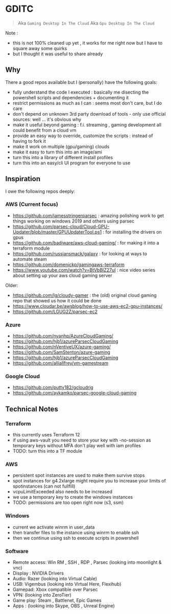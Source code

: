 # GDITC

> Aka `Gaming Desktop In The Cloud`
> Aka `Gpu Desktop In The Cloud`

Note :

- this is not 100% cleaned up yet , it works for me right now but I have to square away some quirks
- but I thought it was useful to share already

## Why

There a good repos available but I (personally) have the following goals:

- fully understand the code I executed : basically me disecting the powershell scripts and dependencies + documenting it
- restrict permissions as much as I can : seems most don't care, but I do care
- don't depend on unknown 3rd party download of tools - only use official sources: well ... it's obvious why
- make it useful beyond gaming : f.i. streaming , gaming development all could benefit from a cloud vm
- provide an easy way to override, customize the scripts : instead of having to fork it
- make it work on multiple (gpu/gaming) clouds
- make it easy to turn this into an image/ami
- turn this into a library of different install profiles
- turn this into an easy/cli UI program for everyone to use

## Inspiration

I owe the following repos deeply:

### AWS (Current focus)

- <https://github.com/jamesstringerparsec> : amazing polishing work to get things working on windows 2019 and others using parsec
- <https://github.com/parsec-cloud/Cloud-GPU-Updater/blob/master/GPUUpdaterTool.ps1> : for installing the drivers on gpus
- <https://github.com/badjware/aws-cloud-gaming/> : for making it into a terraform module
- <https://github.com/russiansmack/galaxy> : for looking at ways to automate steam
- <https://github.com/domenickp/gamingaws-terraform>
- <https://www.youtube.com/watch?v=BtVbBlZ27uI> : nice video series about setting up your aws cloud gaming server

Older:

- <https://github.com/lg/cloudy-gamer> : the (old) original cloud gaming repo that showed us how it could be done
- <https://www.cloudar.be/awsblog/how-to-use-aws-ec2-gpu-instances/>
- <https://github.com/LGUG2Z/parsec-ec2>

### Azure

- <https://github.com/nyanhp/AzureCloudGaming/>
- <https://github.com/hjb1/azureParsecCloudGaming>
- <https://github.com/nVentiveUX/azure-gaming/>
- <https://github.com/SamStenton/azure-gaming>
- <https://github.com/hjb1/azureParsecCloudGaming>
- <https://github.com/alliallfrey/vm-gamestream>

### Google Cloud

- <https://github.com/putty182/gcloudrig>
- <https://github.com/aykamko/parsec-google-cloud-gaming>

## Technical Notes

### Terraform

- this currently uses Terraform 12
- if using aws-vault you need to store your key with -no-session as temporary keys without MFA don't play well with iam profiles
- TODO: turn this into a TF module

### AWS

- persistent spot instances are used to make them survive stops
- spot instances for g4.2xlarge might require you to increase your limits of spotinstances (can not fullfill)
- vcpuLimitExceeded also needs to be increased
- we use a temporary key to create the windows instances
- TODO: permissions are too open right now (s3, ssm)

### Windows

- current we activate winrm in user_data
- then transfer files to the instance using winrm to enable ssh
- then we continue using ssh to execute scripts in powershell

### Software

- Remote access: Win RM , SSH , RDP , Parsec (looking into moonlight & vnc)
- Display : NVIDIA Drivers
- Audio: Razer (looking into Virtual Cable)
- USB: Vigembus (looking into Virtual Here, Flexihub)
- Gamepad: Xbox compatible over Parsec
- VPN: (looking into ZeroTier)
- Game play: Steam , Battlenet, Epic Games
- Apps : (looking into Skype, OBS , Unreal Engine)
